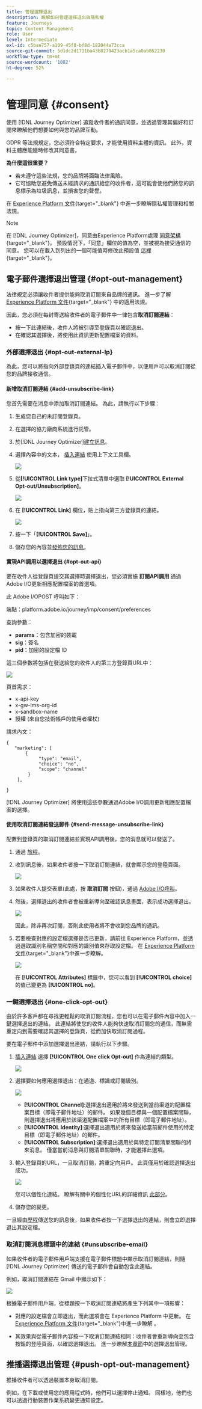 ```yaml
---
title: 管理選擇退出
description: 瞭解如何管理選擇退出與隱私權
feature: Journeys
topic: Content Management
role: User
level: Intermediate
exl-id: c5bae757-a109-45f8-bf8d-182044a73cca
source-git-commit: 5d1dc2d1711ba43b8270423acb1a5ca0ab862230
workflow-type: tm+mt
source-wordcount: '1082'
ht-degree: 52%

---
```


# 管理同意 {#consent}

使用 [!DNL Journey Optimizer] 追蹤收件者的通訊同意，並透過管理其偏好和訂閱來瞭解他們想要如何與您的品牌互動。

GDPR 等法規規定，您必須符合特定要求，才能使用資料主體的資訊。 此外，資料主體應能隨時修改其同意書。

**為什麼這很重要？**

* 若未遵守這些法規，您的品牌將面臨法律風險。
* 它可協助您避免傳送未經請求的通訊給您的收件者，這可能會使他們將您的訊息標示為垃圾訊息，並損害您的聲譽。

在 [Experience Platform 文件](https://experienceleague.adobe.com/docs/experience-platform/privacy/home.html?lang=zh-Hant){target=&quot;_blank&quot;} 中進一步瞭解隱私權管理和相關法規。

>[!NOTE]
>
>在 [!DNL Journey Optimizer]，同意由Experience Platform處理 [同意架構](https://experienceleague.adobe.com/docs/experience-platform/xdm/field-groups/profile/consents.html){target=&quot;_blank&quot;}。 預設情況下，「同意」欄位的值為空，並被視為接受通信的同意。 您可以在載入到列出的一個可能值時修改此預設值 [這裡](https://experienceleague.adobe.com/docs/experience-platform/xdm/data-types/consents.html#choice-values){target=&quot;_blank&quot;}。

## 電子郵件選擇退出管理 {#opt-out-management}

法律規定必須讓收件者提供能夠取消訂閱來自品牌的通訊。 進一步了解 [Experience Platform 文件](https://experienceleague.adobe.com/docs/experience-platform/privacy/regulations/overview.html?lang=zh-Hant){target=&quot;_blank&quot;} 中的適用法規。

因此，您必須在每封寄送給收件者的電子郵件中一律包含&#x200B;**取消訂閱連結**：

* 按一下此連結後，收件人將被引導至登錄頁以確認退出。
* 在確認其選擇後，將使用此資訊更新配置檔案的資料。

### 外部選擇退出 {#opt-out-external-lp}

為此，您可以將指向外部登錄頁的連結插入電子郵件中，以便用戶可以取消訂閱從您的品牌接收通信。

#### 新增取消訂閱連結 {#add-unsubscribe-link}

您首先需要在消息中添加取消訂閱連結。 為此，請執行以下步驟：

1. 生成您自己的未訂閱登錄頁。

1. 在選擇的協力廠商系統進行託管。

1. 於[!DNL Journey Optimizer][建立訊息](create-message.md)。

1. 選擇內容中的文本， [插入連結](message-tracking.md#insert-links) 使用上下文工具欄。

   ![](assets/opt-out-insert-link.png)

1. 從&#x200B;**[!UICONTROL Link type]**&#x200B;下拉式清單中選取 **[!UICONTROL External Opt-out/Unsubscription]**。

   ![](assets/opt-out-link-type.png)

1. 在 **[!UICONTROL Link]** 欄位，貼上指向第三方登錄頁的連結。

   ![](assets/opt-out-link-url.png)

1. 按一下「**[!UICONTROL Save]**」。

1. 儲存您的內容並[發佈您的訊息](publish-manage-message.md)。

#### 實現API調用以選擇退出 {#opt-out-api}

要在收件人從登錄頁提交其選擇時選擇退出，您必須實施 **訂閱API調用** 通過Adobe I/O更新相應配置檔案的首選項。

此 Adobe I/OPOST 呼叫如下：

端點：platform.adobe.io/journey/imp/consent/preferences

查詢參數：

* **params**：包含加密的裝載
* **sig**：簽名
* **pid**：加密的設定檔 ID

這三個參數將包括在發送給您的收件人的第三方登錄頁URL中：

![](assets/opt-out-parameters.png)

頁首需求：

* x-api-key
* x-gw-ims-org-id
* x-sandbox-name
* 授權 (來自您技術帳戶的使用者權杖)

請求內文：

```
{
   "marketing": [
       {
            "type": "email",           
            "choice": "no",          
            "scope": "channel"       
        }
    ],
 
}
```

[!DNL Journey Optimizer] 將使用這些參數通過Adobe I/O調用更新相應配置檔案的選擇。

#### 使用取消訂閱連結發送郵件 {#send-message-unsubscribe-link}

配置到登錄頁的取消訂閱連結並實現API調用後，您的消息就可以發送了。

1. 通過 [旅程](../building-journeys/journey.md)。

1. 收到訊息後，如果收件者按一下取消訂閱連結，就會顯示您的登陸頁面。

   ![](assets/opt-out-lp-example.png)

1. 如果收件人提交表單(此處，按 **取消訂閱** 按鈕)，通過 [Adobe I/O呼叫](#opt-out-api)。

1. 然後，選擇退出的收件者會被重新導向至確認訊息畫面，表示成功選擇退出。

   ![](assets/opt-out-confirmation-example.png)

   因此，除非再次訂閱，否則此使用者將不會收到您品牌的通訊。

1. 若要檢查對應的設定檔選擇是否已更新，請前往 Experience Platform，並透過選取識別名稱空間和對應的識別值來存取設定檔。 在 [Experience Platform 文件](https://experienceleague.adobe.com/docs/experience-platform/profile/ui/user-guide.html?lang=zh-Hant){target=&quot;_blank&quot;}中進一步瞭解。

   ![](assets/opt-out-profile-choice.png)

   在 **[!UICONTROL Attributes]** 標籤中，您可以看到 **[!UICONTROL choice]** 的值已變更為 **[!UICONTROL no]**。

### 一鍵選擇退出 {#one-click-opt-out}

由於許多客戶都在尋找更輕鬆的取消訂閱流程，您也可以在電子郵件內容中加入一鍵選擇退出的連結。 此連結將使您的收件人能夠快速取消訂閱您的通信，而無需重定向到需要確認其選擇的登錄頁，從而加快取消訂閱過程。

要在電子郵件中添加選擇退出連結，請執行以下步驟。

1. [插入連結](message-tracking.md#insert-links) 選擇 **[!UICONTROL One click Opt-out]** 作為連結的類型。

   ![](assets/message-tracking-opt-out.png)

1. 選擇要如何應用選擇退出：在通道、標識或訂閱級別。

   ![](assets/message-tracking-opt-out-level.png)

   * **[!UICONTROL Channel]**:選擇退出適用於將來發送到當前渠道的配置檔案目標（即電子郵件地址）的郵件。 如果幾個目標與一個配置檔案關聯，則選擇退出將應用於該渠道配置檔案中的所有目標（即電子郵件地址）。
   * **[!UICONTROL Identity]**:選擇退出適用於將來發送給當前郵件使用的特定目標（即電子郵件地址）的郵件。
   * **[!UICONTROL Subscription]**:選擇退出適用於與特定訂閱清單關聯的將來消息。 僅當當前消息與訂閱清單關聯時，才能選擇此選項。

1. 輸入登錄頁的URL，一旦取消訂閱，將重定向用戶。 此頁僅用於確認選擇退出成功。

   ![](assets/message-tracking-opt-out-confirmation.png)

   您可以個性化連結。 瞭解有關中的個性化URL的詳細資訊 [此部分](../personalization/personalization-syntax.md)。

1. 儲存您的變更。

一旦經由[歷程](../building-journeys/journey.md)傳送您的訊息後，如果收件者按一下選擇退出的連結，則會立即選擇退出其設定檔。

### 取消訂閱消息標頭中的連結 {#unsubscribe-email}

如果收件者的電子郵件用戶端支援在電子郵件標題中顯示取消訂閱連結，則隨 [!DNL Journey Optimizer] 傳送的電子郵件會自動包含此連結。

例如，取消訂閱連結在 Gmail 中顯示如下：

![](assets/unsubscribe-email.png)

根據電子郵件用戶端，從標題按一下取消訂閱連結將產生下列其中一項影響：

* 對應的設定檔會立即退出，而此選項會在 Experience Platform 中更新。 在 [Experience Platform 文件](https://experienceleague.adobe.com/docs/experience-platform/profile/ui/user-guide.html#getting-started){target=&quot;_blank&quot;}中進一步瞭解 。

* 其效果與從電子郵件內容按一下取消訂閱連結相同：收件者會重新導向至包含按鈕的登陸頁面，以確認選擇退出。 進一步瞭解[本章節](#opt-out-management)中的選擇退出管理。

## 推播選擇退出管理 {#push-opt-out-management}

推播收件者可以透過裝置本身取消訂閱。

例如，在下載或使用您的應用程式時，他們可以選擇停止通知。 同樣地，他們也可以透過行動裝置作業系統變更通知設定。
